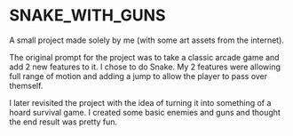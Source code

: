 # SNAKE_WITH_GUNS
 A small project made solely by me (with some art assets from the internet).

The original prompt for the project was to take a classic arcade game and add 2 new features to it. I chose to do Snake. My 2 features were allowing full range of motion and adding a jump to allow the player to pass over themself. 

I later revisited the project with the idea of turning it into something of a hoard survival game. I created some basic enemies and guns and thought the end result was pretty fun.
